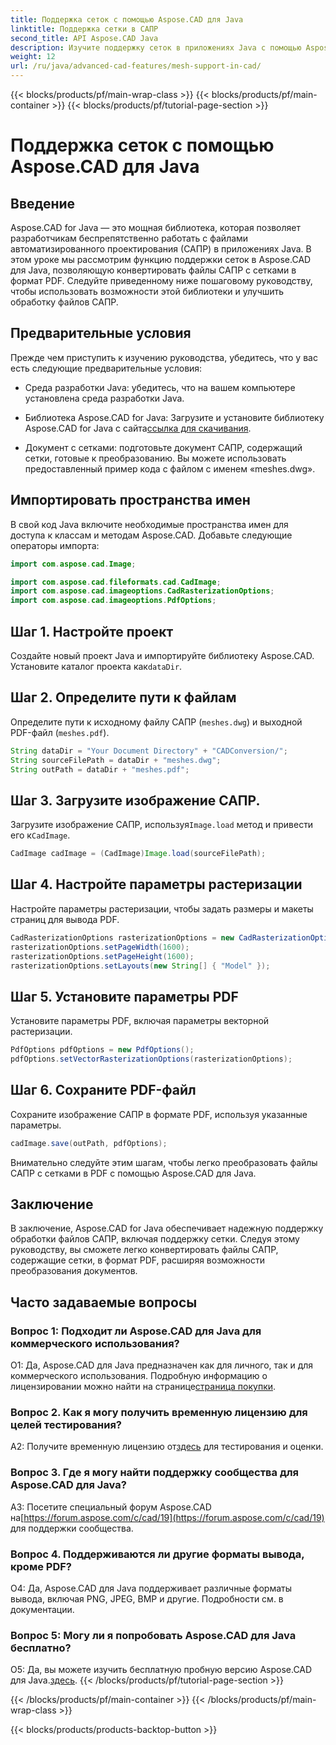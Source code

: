 ```yaml
---
title: Поддержка сеток с помощью Aspose.CAD для Java
linktitle: Поддержка сетки в САПР
second_title: API Aspose.CAD Java
description: Изучите поддержку сеток в приложениях Java с помощью Aspose.CAD. Легко конвертируйте файлы CAD в PDF.
weight: 12
url: /ru/java/advanced-cad-features/mesh-support-in-cad/
---
```


{{< blocks/products/pf/main-wrap-class >}}
{{< blocks/products/pf/main-container >}}
{{< blocks/products/pf/tutorial-page-section >}}

# Поддержка сеток с помощью Aspose.CAD для Java

## Введение

Aspose.CAD for Java — это мощная библиотека, которая позволяет разработчикам беспрепятственно работать с файлами автоматизированного проектирования (САПР) в приложениях Java. В этом уроке мы рассмотрим функцию поддержки сеток в Aspose.CAD для Java, позволяющую конвертировать файлы САПР с сетками в формат PDF. Следуйте приведенному ниже пошаговому руководству, чтобы использовать возможности этой библиотеки и улучшить обработку файлов САПР.

## Предварительные условия

Прежде чем приступить к изучению руководства, убедитесь, что у вас есть следующие предварительные условия:

- Среда разработки Java: убедитесь, что на вашем компьютере установлена среда разработки Java.

-  Библиотека Aspose.CAD for Java: Загрузите и установите библиотеку Aspose.CAD for Java с сайта[ссылка для скачивания](https://releases.aspose.com/cad/java/).

- Документ с сетками: подготовьте документ САПР, содержащий сетки, готовые к преобразованию. Вы можете использовать предоставленный пример кода с файлом с именем «meshes.dwg».

## Импортировать пространства имен

В свой код Java включите необходимые пространства имен для доступа к классам и методам Aspose.CAD. Добавьте следующие операторы импорта:

```java
import com.aspose.cad.Image;

import com.aspose.cad.fileformats.cad.CadImage;
import com.aspose.cad.imageoptions.CadRasterizationOptions;
import com.aspose.cad.imageoptions.PdfOptions;
```

## Шаг 1. Настройте проект

Создайте новый проект Java и импортируйте библиотеку Aspose.CAD. Установите каталог проекта как`dataDir`.

## Шаг 2. Определите пути к файлам

Определите пути к исходному файлу САПР (`meshes.dwg`) и выходной PDF-файл (`meshes.pdf`).

```java
String dataDir = "Your Document Directory" + "CADConversion/";
String sourceFilePath = dataDir + "meshes.dwg";
String outPath = dataDir + "meshes.pdf";
```

## Шаг 3. Загрузите изображение САПР.

 Загрузите изображение САПР, используя`Image.load` метод и привести его к`CadImage`.

```java
CadImage cadImage = (CadImage)Image.load(sourceFilePath);
```

## Шаг 4. Настройте параметры растеризации

Настройте параметры растеризации, чтобы задать размеры и макеты страниц для вывода PDF.

```java
CadRasterizationOptions rasterizationOptions = new CadRasterizationOptions();
rasterizationOptions.setPageWidth(1600);
rasterizationOptions.setPageHeight(1600);
rasterizationOptions.setLayouts(new String[] { "Model" });
```

## Шаг 5. Установите параметры PDF

Установите параметры PDF, включая параметры векторной растеризации.

```java
PdfOptions pdfOptions = new PdfOptions();
pdfOptions.setVectorRasterizationOptions(rasterizationOptions);
```

## Шаг 6. Сохраните PDF-файл

Сохраните изображение САПР в формате PDF, используя указанные параметры.

```java
cadImage.save(outPath, pdfOptions);
```

Внимательно следуйте этим шагам, чтобы легко преобразовать файлы САПР с сетками в PDF с помощью Aspose.CAD для Java.

## Заключение

В заключение, Aspose.CAD for Java обеспечивает надежную поддержку обработки файлов САПР, включая поддержку сетки. Следуя этому руководству, вы сможете легко конвертировать файлы САПР, содержащие сетки, в формат PDF, расширяя возможности преобразования документов.

## Часто задаваемые вопросы

### Вопрос 1: Подходит ли Aspose.CAD для Java для коммерческого использования?

 О1: Да, Aspose.CAD для Java предназначен как для личного, так и для коммерческого использования. Подробную информацию о лицензировании можно найти на странице[страница покупки](https://purchase.aspose.com/buy).

### Вопрос 2. Как я могу получить временную лицензию для целей тестирования?

 A2: Получите временную лицензию от[здесь](https://purchase.aspose.com/temporary-license/) для тестирования и оценки.

### Вопрос 3. Где я могу найти поддержку сообщества для Aspose.CAD для Java?

 A3: Посетите специальный форум Aspose.CAD на[https://forum.aspose.com/c/cad/19](https://forum.aspose.com/c/cad/19) для поддержки сообщества.

### Вопрос 4. Поддерживаются ли другие форматы вывода, кроме PDF?

О4: Да, Aspose.CAD для Java поддерживает различные форматы вывода, включая PNG, JPEG, BMP и другие. Подробности см. в документации.

### Вопрос 5: Могу ли я попробовать Aspose.CAD для Java бесплатно?

 О5: Да, вы можете изучить бесплатную пробную версию Aspose.CAD для Java.[здесь](https://releases.aspose.com/).
{{< /blocks/products/pf/tutorial-page-section >}}

{{< /blocks/products/pf/main-container >}}
{{< /blocks/products/pf/main-wrap-class >}}

{{< blocks/products/products-backtop-button >}}
